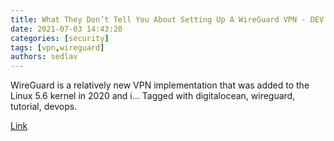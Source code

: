 ```yaml
---
title: What They Don’t Tell You About Setting Up A WireGuard VPN - DEV Community
date: 2021-07-03 14:43:20
categories: [security]
tags: [vpn,wireguard]
authors: sedlav
---
```


WireGuard is a relatively new VPN implementation that was added to the Linux 5.6 kernel in 2020 and i... Tagged with digitalocean, wireguard, tutorial, devops.

[Link](https://dev.to/tangramvision/what-they-don-t-tell-you-about-setting-up-a-wireguard-vpn-1h2g)
